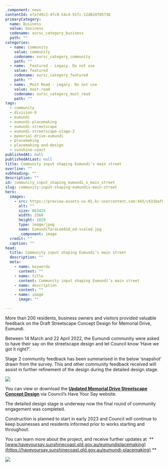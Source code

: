 ```yaml
---
_component: news
contentId: efa749c2-4fc0-54cd-91fc-12d024f85738
primaryCategory:
  name: Business
  value: business
  codename: oursc_category_business
  path: ""
categories:
  - name: Community
    value: community
    codename: oursc_category_community
    path: ""
  - name: _Featured - Legacy. Do not use
    value: featured
    codename: oursc_category_featured
    path: ""
  - name: _Must Read - Legacy. Do not use
    value: must-read
    codename: oursc_category_must_read
    path: ""
tags:
  - community
  - division-9
  - eumundi
  - eumundi-placemaking
  - eumundi-streetscape
  - eumundi-streetscape-stage-2
  - memorial-drive-eumundi
  - placemaking
  - placemaking-and-design
  - sunshine-coast
publishedAt: null
publishedAtLast: null
title: Community input shaping Eumundi’s main street
overline: ""
subheading: ""
description: ""
id: community_input_shaping_eumundi_s_main_street
slug: community-input-shaping-eumundis-main-street
hero:
  images:
    - src: https://preview-assets-us-01.kc-usercontent.com:443/c631baf8-1b46-001f-580c-d0001b68b4a8/ff03f9a2-6371-405d-9cd3-76c268d20a42/EumundiTaraLee018_ed-scaled.jpg
      alt: ""
      size: 863425
      width: 2560
      height: 1829
      type: image/jpeg
      name: EumundiTaraLee018_ed-scaled.jpg
      _component: image
  credit: ""
  caption: ""
head:
  title: Community input shaping Eumundi’s main street
  description: ""
  meta:
    - name: keywords
      content: ""
    - name: title
      content: Community input shaping Eumundi’s main street
    - name: description
      content: ""
    - name: image
      image: ""

---
```

More than 200 residents, business owners and visitors provided valuable feedback on the Draft Streetscape Concept Design for Memorial Drive, Eumundi.

Between 14 March and 22 April 2022, the Eumundi community were asked to have their say on the streetscape design and let Council know ‘Have we got it right?’.

Stage 2 community feedback has been summarised in the below ‘snapshot’ drawn from the survey. This and other community feedback received will assist in further refinement of the design during the detailed design stage.

![](https://preview-assets-us-01.kc-usercontent.com:443/c631baf8-1b46-001f-580c-d0001b68b4a8/2f3942ca-6e29-4f11-8e1e-4df5b574d7fe/Image-1024x929.jpg)

You can view or download the [**Updated Memorial Drive Streetscape Concept Design**](https://haveyoursay.sunshinecoast.qld.gov.au/download_file/view/10937/454)
&#x20;via Council’s Have Your Say website.

The detailed design stage is underway now the final round of community engagement was completed.

Construction is planned to start in early 2023 and Council will continue to keep businesses and residents informed prior to works starting and throughout.

You can learn more about the project, and receive further updates at  **[www.haveyoursay.sunshinecoast.qld.gov.au/eumundiplacemaking](https://haveyoursay.sunshinecoast.qld.gov.au/eumundi-placemaking)
**

![](https://preview-assets-us-01.kc-usercontent.com:443/c631baf8-1b46-001f-580c-d0001b68b4a8/04c6a19c-8655-4e14-b496-b80b18dac9fd/Graphic-1024x396.png)
